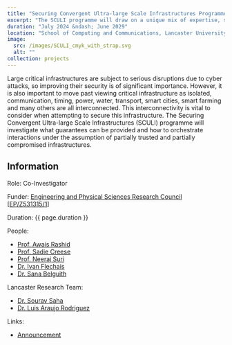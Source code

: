 ```yaml
---
title: "Securing Convergent Ultra-large Scale Infrastructures Programme"
excerpt: "The SCULI programme will draw on a unique mix of expertise, spanning sociotechnical approaches, theoretical and applied computer science, to transform the way we conceptualise and deliver cyber security in a world with connectivity at unprecedented scale, prevalence of legacy and non-legacy systems, complex technology stacks, complicated supply chains and myriad intersections of humans and technologies."
duration: "July 2024 &ndash; June 2029"
location: "School of Computing and Communications, Lancaster University"
image:
  src: /images/SCULI_cmyk_with_strap.svg
  alt: ""
collection: projects
---
```


Large critical infrastructures are subject to serious disruptions due to cyber attacks, so improving their security is of significant importance. However, it is also important to move past viewing critical infrastructure as isolated, communication, timing, power, water, transport, smart cities, smart farming and many others are all interconnected. This interconnectivity is vital to consider when attempting to secure this infrastructure. The Securing Convergent Ultra-large Scale Infrastructures (SCULI) programme will investigate what guarantees can be provided and how to orchestrate interactions under the assumption of partially trusted and partially compromised infrastructures.


## Information

Role: Co-Investigator

Funder: [Engineering and Physical Sciences Research Council](https://epsrc.ukri.org) [[EP/Z531315/1](https://gow.epsrc.ukri.org/NGBOViewGrant.aspx?GrantRef=EP/Z531315/1)]

Duration: {{ page.duration }}

People:
 * [Prof. Awais Rashid](https://research-information.bris.ac.uk/en/persons/awais-rashid)
 * [Prof. Sadie Creese](https://www.cs.ox.ac.uk/people/sadie.creese/)
 * [Prof. Neeraj Suri](https://www.lancaster.ac.uk/scc/about-us/people/neeraj-suri)
 * [Dr. Ivan Flechais](https://www.cs.ox.ac.uk/people/ivan.flechais/)
 * [Dr. Sana Belguith](https://research-information.bris.ac.uk/en/persons/sana-belguith)

Lancaster Research Team:
 * [Dr. Sourav Saha](https://www.lancaster.ac.uk/scc/about-us/people/sourav-saha)
 * [Dr. Luis Araujo Rodriguez](https://www.lancaster.ac.uk/scc/about-us/people/luis-araujo-rodriguez)

Links:
 * [Announcement](https://www.lancaster.ac.uk/news/lancaster-researchers-to-help-lead-the-way-in-making-future-digital-infrastructures-cyber-secure)
